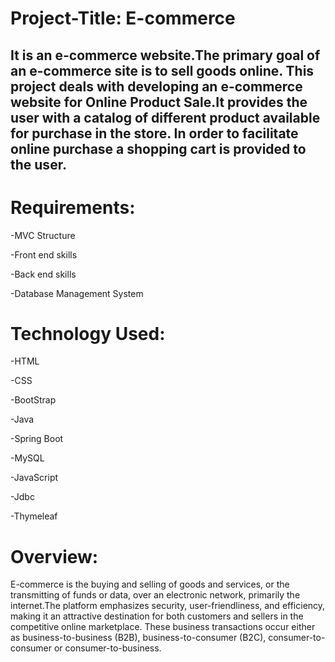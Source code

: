 # Project-Title: E-commerce

## It is an e-commerce website.The primary goal of an e-commerce site is to sell goods online. This project deals with developing an e-commerce website for Online Product Sale.It provides the user with a catalog of different product available for purchase in the store. In order to facilitate online purchase a shopping cart is provided to the user.

# Requirements:
-MVC Structure

-Front end skills

-Back end skills

-Database Management System

# Technology Used:
-HTML

-CSS

-BootStrap

-Java

-Spring Boot

-MySQL

-JavaScript

-Jdbc

-Thymeleaf

# Overview:
E-commerce is the buying and selling of goods and services, or the transmitting of funds or data, over an electronic network, primarily the internet.The platform emphasizes security, user-friendliness, and efficiency, making it an attractive destination for both customers and sellers in the competitive online marketplace. These business transactions occur either as business-to-business (B2B), business-to-consumer (B2C), consumer-to-consumer or consumer-to-business.
